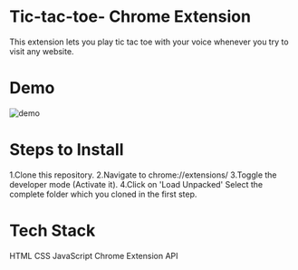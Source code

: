 # Tic-tac-toe- Chrome Extension
This extension lets you play tic tac toe with your voice whenever you try to visit any website.
# Demo
 ![demo](https://user-images.githubusercontent.com/67150257/124016576-6fc6f900-da03-11eb-8809-c9b3a5c02216.gif)
# Steps to Install
1.Clone this repository.
2.Navigate to chrome://extensions/
3.Toggle the developer mode (Activate it).
4.Click on 'Load Unpacked'
Select the complete folder which you cloned in the first step.
# Tech Stack
 HTML
 CSS
 JavaScript
 Chrome Extension API

